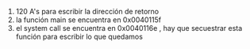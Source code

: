 1. 120 A's para escribir la dirección de retorno
2. la función main se encuentra en 0x0040115f
3. el system call se encuentra en 0x0040116e , hay que secuestrar esta función para escribir lo que quedamos
